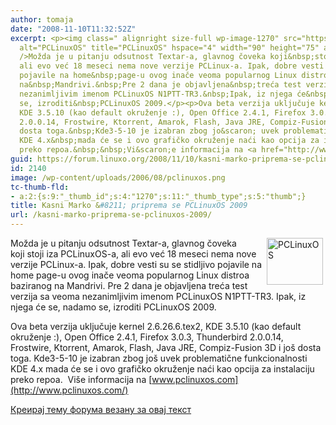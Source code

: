 ```yaml
---
author: tomaja
date: "2008-11-10T11:32:52Z"
excerpt: <p><img class=" alignright size-full wp-image-1270" src="https://linuxo.org/wp-content/uploads/2006/08/pclinuxos.png"
  alt="PCLinuxOS" title="PCLinuxOS" hspace="4" width="90" height="75" align="right"
  />Možda je u pitanju odsutnost Textar-a, glavnog čoveka koji&nbsp;stoji iza PCLinuxOS-a,
  ali evo već 18 meseci nema nove verzije PCLinux-a. Ipak, dobre vesti su se stidljivo
  pojavile na home&nbsp;page-u ovog inače veoma popularnog Linux distroa baziranog
  na&nbsp;Mandrivi.&nbsp;Pre 2 dana je objavljena&nbsp;treća test verzija sa veoma
  nezanimljivim imenom PCLinuxOS N1PTT-TR3.&nbsp;Ipak, iz njega će&nbsp;se, nadamo
  se, izroditi&nbsp;PCLinuxOS 2009.</p><p>Ova beta verzija uključuje kernel 2.6.26.6.tex2,
  KDE 3.5.10 (kao default okruženje :), Open Office 2.4.1, Firefox 3.0.3, Thunderbird
  2.0.0.14, Frostwire, Ktorrent, Amarok, Flash, Java JRE, Compiz-Fusion 3D i jo&scaron;
  dosta toga.&nbsp;Kde3-5-10 je izabran zbog jo&scaron; uvek problematične funkcionalnosti
  KDE 4.x&nbsp;mada će se i ovo grafičko okruženje naći kao opcija za instalaciju
  preko repoa.&nbsp;&nbsp;Vi&scaron;e informacija na <a href="http://www.pclinuxos.com/">www.pclinuxos.com</a></p>
guid: https://forum.linuxo.org/2008/11/10/kasni-marko-priprema-se-pclinuxos-2009/
id: 2140
image: /wp-content/uploads/2006/08/pclinuxos.png
tc-thumb-fld:
- a:2:{s:9:"_thumb_id";s:4:"1270";s:11:"_thumb_type";s:5:"thumb";}
title: Kasni Marko &#8211; priprema se PCLinuxOS 2009
url: /kasni-marko-priprema-se-pclinuxos-2009/
---
```

<img class=" alignright size-full wp-image-1270" src="https://linuxo.org/wp-content/uploads/2006/08/pclinuxos.png" alt="PCLinuxOS" title="PCLinuxOS" hspace="4" width="90" height="75" align="right" />Možda je u pitanju odsutnost Textar-a, glavnog čoveka koji&nbsp;stoji iza PCLinuxOS-a, ali evo već 18 meseci nema nove verzije PCLinux-a. Ipak, dobre vesti su se stidljivo pojavile na home&nbsp;page-u ovog inače veoma popularnog Linux distroa baziranog na&nbsp;Mandrivi.&nbsp;Pre 2 dana je objavljena&nbsp;treća test verzija sa veoma nezanimljivim imenom PCLinuxOS N1PTT-TR3.&nbsp;Ipak, iz njega će&nbsp;se, nadamo se, izroditi&nbsp;PCLinuxOS 2009.

Ova beta verzija uključuje kernel 2.6.26.6.tex2, KDE 3.5.10 (kao default okruženje :), Open Office 2.4.1, Firefox 3.0.3, Thunderbird 2.0.0.14, Frostwire, Ktorrent, Amarok, Flash, Java JRE, Compiz-Fusion 3D i jo&scaron; dosta toga.&nbsp;Kde3-5-10 je izabran zbog jo&scaron; uvek problematične funkcionalnosti KDE 4.x&nbsp;mada će se i ovo grafičko okruženje naći kao opcija za instalaciju preko repoa.&nbsp;&nbsp;Vi&scaron;e informacija na [www.pclinuxos.com](http://www.pclinuxos.com/)

<!--break-->

[Креирај тему форума везану за овај текст](https://linuxo.org/nova-tema-na-forumu/?se_pid=2140)